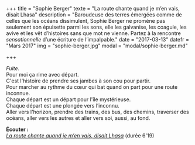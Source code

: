 +++
title = "Sophie Berger"
texte = "La route chante quand je m’en vais, disait Lhasa"
description = "Baroudeuse des terres émergées comme de celles que les océans dissimulent, Sophie Berger ne promène pas seulement son épuisette parmi les sons,  elle les galvanise, les coagule, les avive et les vêt d’histoires sans que mot ne vienne. Partez à la rencontre <i>sensationnelle</i> d’une écriture de l’impalpable."
date = "2017-03-13"
datefr = "Mars 2017"
img = "sophie-berger.jpg"
modal = "modal/sophie-berger.md"

+++


_Fuite._\
Pour moi ça rime avec départ.\
C'est l'histoire de prendre ses jambes à son cou pour partir.\
Pour marcher au rythme du cœur qui bat quand on part pour une route inconnue.\
Chaque départ est un départ pour l'île mystérieuse. \
Chaque départ est une plongée vers l’inconnu.\
Aller vers l'horizon, prendre des trains, des bus, des chemins, traverser des océans, aller vers les autres et aller vers soi, aussi, au fond.

**Écouter :**\
[_La route chante quand je m’en vais, disait Lhasa_](/dl/sophie-berger/sophie-berger-la-route.mp3) (durée 6'19)
